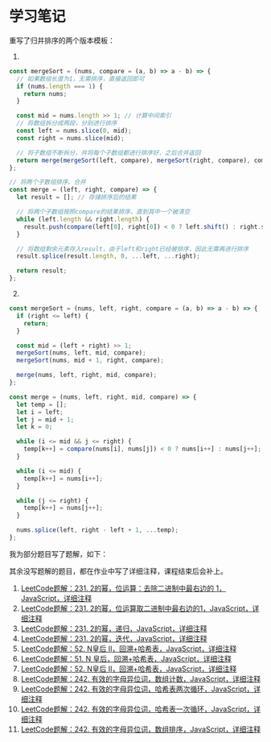 # 学习笔记

重写了归并排序的两个版本模板：

1. 

``` javascript
const mergeSort = (nums, compare = (a, b) => a - b) => {
  // 如果数组长度为1，无需排序，直接返回即可
  if (nums.length === 1) {
    return nums;
  }

  const mid = nums.length >> 1; // 计算中间索引
  // 将数组拆分成两段，分别进行排序
  const left = nums.slice(0, mid);
  const right = nums.slice(mid);

  // 将子数组不断拆分，并将每个子数组都进行排序好，之后合并返回
  return merge(mergeSort(left, compare), mergeSort(right, compare), compare);
};

// 将两个子数组排序、合并
const merge = (left, right, compare) => {
  let result = []; // 存储排序后的结果

  // 将两个子数组按照compare的结果排序，直到其中一个被清空
  while (left.length && right.length) {
    result.push(compare(left[0], right[0]) < 0 ? left.shift() : right.shift());
  }

  // 将数组剩余元素存入result，由于left和right已经被排序，因此无需再进行排序
  result.splice(result.length, 0, ...left, ...right);

  return result;
};
```

2. 

``` javascript
const mergeSort = (nums, left, right, compare = (a, b) => a - b) => {
  if (right <= left) {
    return;
  }

  const mid = (left + right) >> 1;
  mergeSort(nums, left, mid, compare);
  mergeSort(nums, mid + 1, right, compare);

  merge(nums, left, right, mid, compare);
};

const merge = (nums, left, right, mid, compare) => {
  let temp = [];
  let i = left;
  let j = mid + 1;
  let k = 0;

  while (i <= mid && j <= right) {
    temp[k++] = compare(nums[i], nums[j]) < 0 ? nums[i++] : nums[j++];
  }

  while (i <= mid) {
    temp[k++] = nums[i++];
  }

  while (j <= right) {
    temp[k++] = nums[j++];
  }

  nums.splice(left, right - left + 1, ...temp);
};
```

我为部分题目写了题解，如下：

其余没写题解的题目，都在作业中写了详细注释，课程结束后会补上。

1. [LeetCode题解：231. 2的幂，位运算：去除二进制中最右边的 1，JavaScript，详细注释](https://leetcode-cn.com/problems/power-of-two/solution/leetcodeti-jie-wei-yun-suan-qu-chu-er-jin-zhi-zh-2)
2. [LeetCode题解：231. 2的幂，位运算取二进制中最右边的1，JavaScript，详细注释](https://leetcode-cn.com/problems/power-of-two/solution/leetcodeti-jie-231-2de-mi-wei-yun-suan-qu-er-jin-z)
3. [LeetCode题解：231. 2的幂，递归，JavaScript，详细注释](https://leetcode-cn.com/problems/power-of-two/solution/leetcodeti-jie-231-2de-mi-di-gui-javascriptxiang-x)
4. [LeetCode题解：231. 2的幂，迭代，JavaScript，详细注释](https://leetcode-cn.com/problems/power-of-two/solution/leetcodeti-jie-231-2de-mi-die-dai-javascriptxiang-)
5. [LeetCode题解：52. N皇后 II，回溯+哈希表，JavaScript，详细注释](https://leetcode-cn.com/problems/n-queens-ii/solution/leetcodeti-jie-52-nhuang-hou-iihui-su-ha-xi-biao-j)
6. [LeetCode题解：51. N 皇后，回溯+哈希表，JavaScript，详细注释](https://leetcode-cn.com/problems/n-queens/solution/leetcodeti-jie-51-n-huang-hou-hui-su-ha-xi-biao-ja)
7. [LeetCode题解：52. N皇后 II，回溯+哈希表，JavaScript，详细注释](https://leetcode-cn.com/problems/n-queens-ii/solution/leetcodeti-jie-52-nhuang-hou-iihui-su-ha-xi-biao-j)
8. [LeetCode题解：242. 有效的字母异位词，数组计数，JavaScript，详细注释](https://leetcode-cn.com/problems/valid-anagram/solution/leetcodeti-jie-242-you-xiao-de-zi-mu-yi-wei-ci-s-2)
9. [LeetCode题解：242. 有效的字母异位词，哈希表两次循环，JavaScript，详细注释](https://leetcode-cn.com/problems/valid-anagram/solution/leetcodeti-jie-242-you-xiao-de-zi-mu-yi-wei-ci-h-2)
10. [LeetCode题解：242. 有效的字母异位词，哈希表一次循环，JavaScript，详细注释](https://leetcode-cn.com/problems/valid-anagram/solution/leetcodeti-jie-242-you-xiao-de-zi-mu-yi-wei-ci-ha-)
11. [LeetCode题解：242. 有效的字母异位词，数组排序，JavaScript，详细注释](https://leetcode-cn.com/problems/valid-anagram/solution/leetcodeti-jie-242-you-xiao-de-zi-mu-yi-wei-ci-shu)
